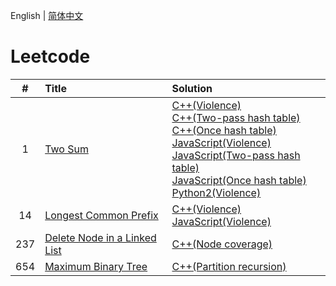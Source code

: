 English | [简体中文](./README.CN.md)

# Leetcode

**#**|**Title**|**Solution**
:-:|:--|:--
1 | [Two Sum](./1.%20Two%20Sum/README.md) | [C++(Violence)](./1.%20Two%20Sum/README.md#code-cpp-1)<br/>[C++(Two-pass hash table)](./1.%20Two%20Sum/README.md#code-cpp-2)<br/>[C++(Once hash table)](./1.%20Two%20Sum/README.md#code-cpp-3)<br/>[JavaScript(Violence)](./1.%20Two%20Sum/README.md#code-js-1)<br/>[JavaScript(Two-pass hash table)](./1.%20Two%20Sum/README.md#code-js-2)<br/>[JavaScript(Once hash table)](./1.%20Two%20Sum/README.md#code-js-3)<br/>[Python2(Violence)](./1.%20Two%20Sum/README.md#code-python2-1)
14 | [Longest Common Prefix](./14.%20Longest%20Common%20Prefix/README.md) | [C++(Violence)](./14.%20Longest%20Common%20Prefix/README.md#code-cpp-1)<br/>[JavaScript(Violence)](./14.%20Longest%20Common%20Prefix/README.md#code-js-1)
237 | [Delete Node in a Linked List](./237.%20Delete%20Node%20in%20a%20Linked%20List/README.md) | [C++(Node coverage)](./237.%20Delete%20Node%20in%20a%20Linked%20List/README.md#code-cpp-1)
654 | [Maximum Binary Tree](./654.%20Maximum%20Binary%20Tree/README.md) | [C++(Partition recursion)](./654.%20Maximum%20Binary%20Tree/README.md#code-cpp-1)
